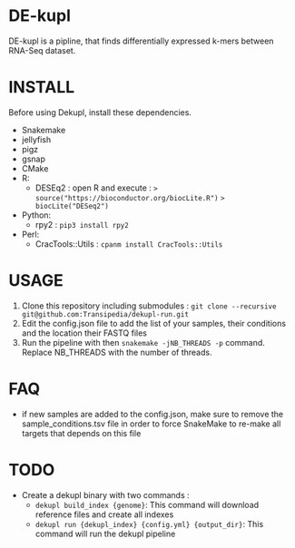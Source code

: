 # DE-kupl

DE-kupl is a pipline, that finds differentially expressed k-mers between RNA-Seq dataset.

# INSTALL

Before using Dekupl, install these dependencies.

- Snakemake
- jellyfish
- pigz
- gsnap
- CMake
- R: 
  * DESEq2 : open R and execute :
    `> source("https://bioconductor.org/biocLite.R")`
    `> biocLite("DESeq2")`
- Python: 
  * rpy2 : `pip3 install rpy2`
- Perl: 
  * CracTools::Utils : `cpanm install CracTools::Utils`

# USAGE

1. Clone this repository including submodules : `git clone --recursive git@github.com:Transipedia/dekupl-run.git`
2. Edit the config.json file to add the list of your samples, their conditions and the location their FASTQ files
3. Run the pipeline with then `snakemake -jNB_THREADS -p` command. Replace NB_THREADS with the number of threads.

# FAQ

- if new samples are added to the config.json, make sure to remove the sample_conditions.tsv file in order to force SnakeMake to re-make all targets that depends on this file

# TODO

- Create a dekupl binary with two commands :
  - `dekupl build_index {genome}`:
    This command will download reference files and create all indexes
  - `dekupl run {dekupl_index} {config.yml} {output_dir}`:
    This command will run the dekupl pipeline
